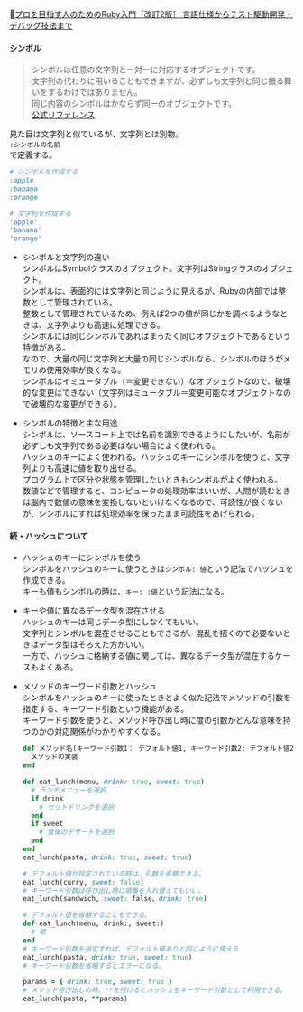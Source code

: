 
📖[プロを目指す人のためのRuby入門［改訂2版］ 言語仕様からテスト駆動開発・デバッグ技法まで](https://gihyo.jp/book/2021/978-4-297-12437-3)

#### シンボル

> シンボルは任意の文字列と一対一に対応するオブジェクトです。  
> 文字列の代わりに用いることもできますが、必ずしも文字列と同じ振る舞いをするわけではありません。  
> 同じ内容のシンボルはかならず同一のオブジェクトです。    
> [公式リファレンス](https://docs.ruby-lang.org/ja/latest/class/Symbol.html)

見た目は文字列と似ているが、文字列とは別物。  
`:シンボルの名前`  
で定義する。
```ruby
# シンボルを作成する
:apple
:banana
:orange

# 文字列を作成する
'apple'
'banana'
'orange'
```

- シンボルと文字列の違い  
  シンボルはSymbolクラスのオブジェクト。文字列はStringクラスのオブジェクト。  
  シンボルは、表面的には文字列と同じように見えるが、Rubyの内部では整数として管理されている。  
  整数として管理されているため、例えば2つの値が同じかを調べるようなときは、文字列よりも高速に処理できる。  
  シンボルには同じシンボルであればまったく同じオブジェクトであるという特徴がある。  
  なので、大量の同じ文字列と大量の同じシンボルなら、シンボルのほうがメモリの使用効率が良くなる。  
  シンボルはイミュータブル（＝変更できない）なオブジェクトなので、破壊的な変更はできない（文字列はミュータブル＝変更可能なオブジェクトなので破壊的な変更ができる）。

- シンボルの特徴と主な用途  
  シンボルは、ソースコード上では名前を識別できるようにしたいが、名前が必ずしも文字列である必要はない場合によく使われる。  
  ハッシュのキーによく使われる。ハッシュのキーにシンボルを使うと、文字列よりも高速に値を取り出せる。  
  プログラム上で区分や状態を管理したいときもシンボルがよく使われる。  
  数値などで管理すると、コンピュータの処理効率はいいが、人間が読むときは脳内で数値の意味を変換しないといけなくなるので、可読性が良くないが、シンボルにすれば処理効率を保ったまま可読性をあげられる。

#### 続・ハッシュについて

- ハッシュのキーにシンボルを使う  
  シンボルをハッシュのキーに使うときは`シンボル: 値`という記法でハッシュを作成できる。  
  キーも値もシンボルの時は、`キー: :値`という記法になる。  

- キーや値に異なるデータ型を混在させる  
  ハッシュのキーは同じデータ型にしなくてもいい。  
  文字列とシンボルを混在させることもできるが、混乱を招くので必要ないときはデータ型はそろえた方がいい。  
  一方で、ハッシュに格納する値に関しては、異なるデータ型が混在するケースもよくある。  

- メソッドのキーワード引数とハッシュ  
  シンボルをハッシュのキーに使ったときとよく似た記法でメソッドの引数を指定する、キーワード引数という機能がある。  
  キーワード引数を使うと、メソッド呼び出し時に度の引数がどんな意味を持つのかの対応関係がわかりやすくなる。  
  ```ruby
  def メソッド名(キーワード引数1： デフォルト値1, キーワード引数2: デフォルト値2)
    メソッドの実装
  end
  ```
  ```ruby
  def eat_lunch(menu, drink: true, sweet: true)
    # ランチメニューを選択
    if drink
      # セットドリンクを選択
    end
    if sweet
      # 食後のデザートを選択
    end
  end
  eat_lunch(pasta, drink: true, sweet: true)
  ```
  ```ruby
  # デフォルト値が設定されている時は、引数を省略できる。
  eat_lunch(curry, sweet: false)
  # キーワード引数は呼び出し時に順番を入れ替えてもいい。
  eat_lunch(sandwich, sweet: false、drink: true)
  ```
  ```ruby
  # デフォルト値を省略することもできる。
  def eat_lunch(menu, drink:, sweet:)
    # 略
  end
  # キーワード引数を指定すれば、デフォルト値ありと同じように使える
  eat_lunch(pasta, drink: true, sweet: true)
  # キーワード引数を省略するとエラーになる。
  ```
  ```ruby
  params = { drink: true, sweet: true }
  # メソッド呼び出しの時、**を付けるとハッシュをキーワード引数として利用できる。
  eat_lunch(pasta, **params)
  ```
  
